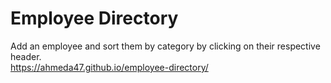 # Employee Directory
Add an employee and sort them by category by clicking on their respective header.<br/>
https://ahmeda47.github.io/employee-directory/
